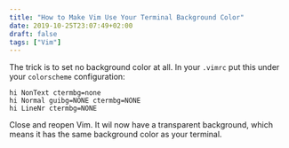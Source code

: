 ```yaml
---
title: "How to Make Vim Use Your Terminal Background Color"
date: 2019-10-25T23:07:49+02:00
draft: false
tags: ["Vim"] 
---
```


The trick is to set no background color at all. In your ```.vimrc``` put this
under your ```colorscheme``` configuration:
```
hi NonText ctermbg=none	
hi Normal guibg=NONE ctermbg=NONE
hi LineNr ctermbg=NONE 
```

Close and reopen Vim. It wil now have a transparent background, which means it
has the same background color as your terminal.
